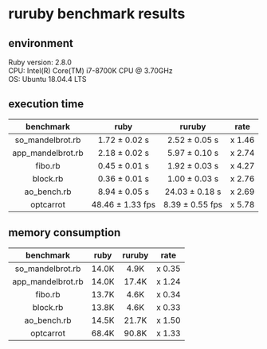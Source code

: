 # ruruby benchmark results

## environment

Ruby version: 2.8.0  
CPU: Intel(R) Core(TM) i7-8700K CPU @ 3.70GHz  
OS: Ubuntu 18.04.4 LTS  

## execution time

|     benchmark     |       ruby       |     ruruby      |  rate  |
| :---------------: | :--------------: | :-------------: | :----: |
| so_mandelbrot.rb  |  1.72 ± 0.02 s   |  2.52 ± 0.05 s  | x 1.46 |
| app_mandelbrot.rb |  2.18 ± 0.02 s   |  5.97 ± 0.10 s  | x 2.74 |
|      fibo.rb      |  0.45 ± 0.01 s   |  1.92 ± 0.03 s  | x 4.27 |
|     block.rb      |  0.36 ± 0.01 s   |  1.00 ± 0.03 s  | x 2.76 |
|    ao_bench.rb    |  8.94 ± 0.05 s   | 24.03 ± 0.18 s  | x 2.69 |
|     optcarrot     | 48.46 ± 1.33 fps | 8.39 ± 0.55 fps | x 5.78 |

## memory consumption

|     benchmark     | ruby  | ruruby |  rate  |
| :---------------: | :---: | :----: | :----: |
| so_mandelbrot.rb  | 14.0K |  4.9K  | x 0.35 |
| app_mandelbrot.rb | 14.0K | 17.4K  | x 1.24 |
|      fibo.rb      | 13.7K |  4.6K  | x 0.34 |
|     block.rb      | 13.8K |  4.6K  | x 0.33 |
|    ao_bench.rb    | 14.5K | 21.7K  | x 1.50 |
|     optcarrot     | 68.4K | 90.8K  | x 1.33 |
